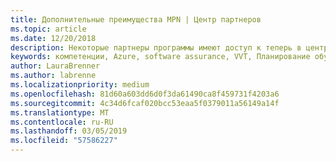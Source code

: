 ```yaml
---
title: Дополнительные преимущества MPN | Центр партнеров
ms.topic: article
ms.date: 12/20/2018
description: Некоторые партнеры программы имеют доступ к теперь в центре партнеров
keywords: компетенции, Azure, software assurance, VVT, Планирование обучения служб
author: LauraBrenner
ms.author: labrenne
ms.localizationpriority: medium
ms.openlocfilehash: 81d60a603dd6d0f3da61490ca8f459731f4203a6
ms.sourcegitcommit: 4c34d6fcaf020bcc53eaa5f0379011a56149a14f
ms.translationtype: MT
ms.contentlocale: ru-RU
ms.lasthandoff: 03/05/2019
ms.locfileid: "57586227"
---
```

